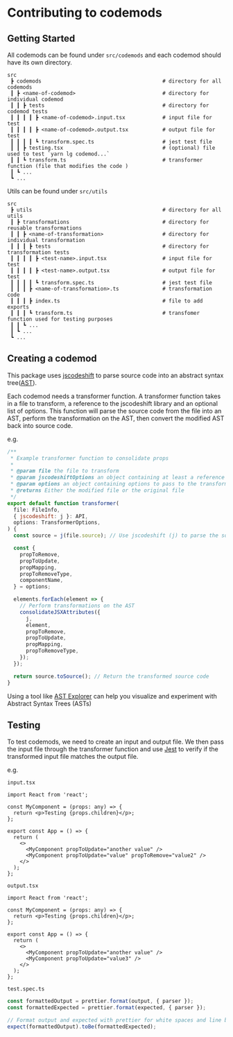 # Contributing to codemods

## Getting Started

All codemods can be found under `src/codemods` and each codemod should have its own directory.

```
src
 ┣ codemods                                       # directory for all codemods
 ┃ ┣ <name-of-codemod>                            # directory for individual codemod
 ┃ ┃ ┣ tests                                      # directory for codemod tests
 ┃ ┃ ┃ ┃ ┣ <name-of-codemod>.input.tsx            # input file for test
 ┃ ┃ ┃ ┃ ┣ <name-of-codemod>.output.tsx           # output file for test
 ┃ ┃ ┃ ┃ ┗ transform.spec.ts                      # jest test file
 ┃ ┃ ┣ testing.tsx                                # (optional) file used to test `yarn lg codemod...`
 ┃ ┃ ┗ transform.ts                               # transformer function (file that modifies the code )
 ┃ ┗ ...
 ┗ ...
```

Utils can be found under `src/utils`

```
src
 ┣ utils                                          # directory for all utils
 ┃ ┣ transformations                              # directory for reusable transformations
 ┃ ┃ ┣ <name-of-transformation>                   # directory for individual transformation
 ┃ ┃ ┃ ┣ tests                                    # directory for transformation tests
 ┃ ┃ ┃ ┃ ┣ <test-name>.input.tsx                  # input file for test
 ┃ ┃ ┃ ┃ ┣ <test-name>.output.tsx                 # output file for test
 ┃ ┃ ┃ ┃ ┗ transform.spec.ts                      # jest test file
 ┃ ┃ ┃ ┣ <name-of-transformation>.ts              # transformation code
 ┃ ┃ ┃ ┣ index.ts                                 # file to add exports
 ┃ ┃ ┃ ┗ transform.ts                             # transfomer function used for testing purposes
 ┃ ┃ ┗ ...
 ┃ ┗ ...
 ┗ ...
```

## Creating a codemod

This package uses [jscodeshift](https://github.com/facebook/jscodeshift) to parse source code into an abstract syntax tree([AST](https://en.wikipedia.org/wiki/Abstract_syntax_tree)).

Each codemod needs a transformer function. A transformer function takes in a file to transform, a reference to the jscodeshift library and an optional list of options. This function will parse the source code from the file into an AST, perform the transformation on the AST, then convert the modified AST back into source code.

e.g.

```jsx
/**
 * Example transformer function to consolidate props
 *
 * @param file the file to transform
 * @param jscodeshiftOptions an object containing at least a reference to the jscodeshift library
 * @param options an object containing options to pass to the transform function
 * @returns Either the modified file or the original file
 */
export default function transformer(
  file: FileInfo,
  { jscodeshift: j }: API,
  options: TransformerOptions,
) {
  const source = j(file.source); // Use jscodeshift (j) to parse the source code into an AST

  const {
    propToRemove,
    propToUpdate,
    propMapping,
    propToRemoveType,
    componentName,
  } = options;

  elements.forEach(element => {
    // Perform transformations on the AST
    consolidateJSXAttributes({
      j,
      element,
      propToRemove,
      propToUpdate,
      propMapping,
      propToRemoveType,
    });
  });

  return source.toSource(); // Return the transformed source code
}
```

Using a tool like [AST Explorer](https://astexplorer.net/) can help you visualize and experiment with Abstract Syntax Trees (ASTs)

## Testing

To test codemods, we need to create an input and output file. We then pass the input file through the transformer function and use [Jest](https://jestjs.io/) to verify if the transformed input file matches the output file.

e.g.

`input.tsx`

```tsx
import React from 'react';

const MyComponent = (props: any) => {
  return <p>Testing {props.children}</p>;
};

export const App = () => {
  return (
    <>
      <MyComponent propToUpdate="another value" />
      <MyComponent propToUpdate="value" propToRemove="value2" />
    </>
  );
};
```

`output.tsx`

```tsx
import React from 'react';

const MyComponent = (props: any) => {
  return <p>Testing {props.children}</p>;
};

export const App = () => {
  return (
    <>
      <MyComponent propToUpdate="another value" />
      <MyComponent propToUpdate="value3" />
    </>
  );
};
```

`test.spec.ts`

```js
const formattedOutput = prettier.format(output, { parser });
const formattedExpected = prettier.format(expected, { parser });

// Format output and expected with prettier for white spaces and line breaks consistency
expect(formattedOutput).toBe(formattedExpected);
```

